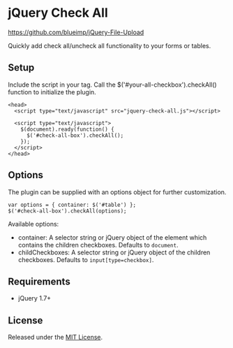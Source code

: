 # jQuery Check All

https://github.com/blueimp/jQuery-File-Upload

Quickly add check all/uncheck all functionality to your forms or tables.

## Setup
Include the script in your <head> tag. Call the $('#your-all-checkbox').checkAll() function to initialize the plugin.

```
<head>
  <script type="text/javascript" src="jquery-check-all.js"></script>

  <script type="text/javascript">
    $(document).ready(function() {
      $('#check-all-box').checkAll();
    });
  </script>
</head>
```

## Options
The plugin can be supplied with an options object for further customization.

```
var options = { container: $('#table') };
$('#check-all-box').checkAll(options);
```

Available options:

- container: A selector string or jQuery object of the element which contains the children checkboxes. Defaults to `document`.
- childCheckboxes: A selector string or jQuery object of the children checkboxes. Defaults to `input[type=checkbox]`.

## Requirements
- jQuery 1.7+

## License
Released under the [MIT License](http://www.opensource.org/licenses/MIT).
